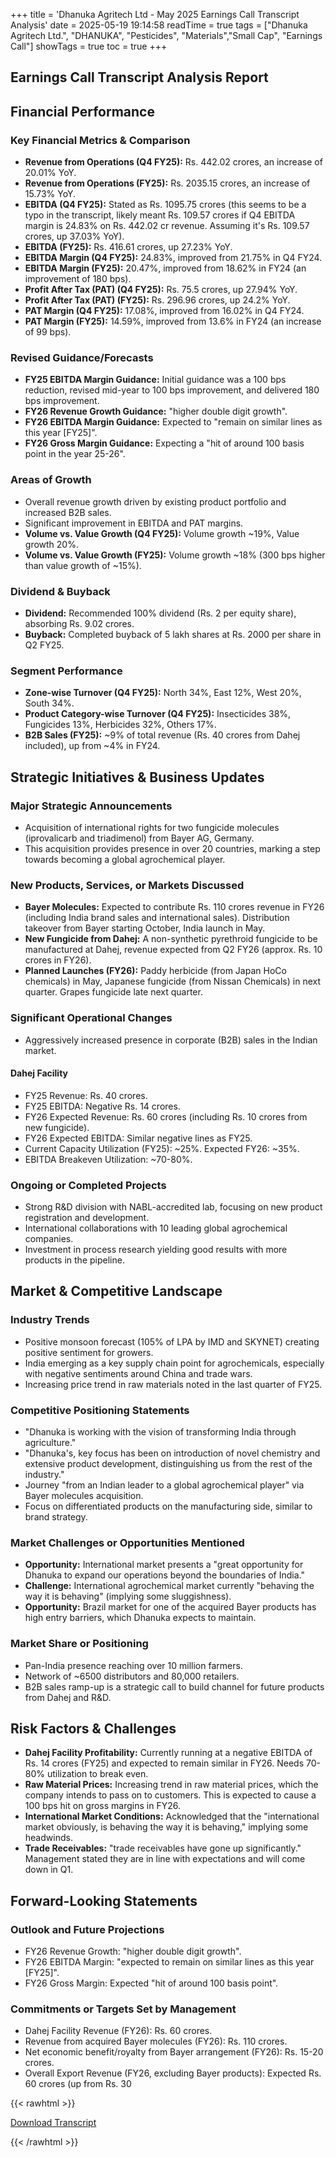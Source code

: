 +++
title = 'Dhanuka Agritech Ltd - May 2025 Earnings Call Transcript Analysis'
date = 2025-05-19 19:14:58
readTime = true
tags = ["Dhanuka Agritech Ltd.", "DHANUKA", "Pesticides", "Materials","Small Cap", "Earnings Call"]
showTags = true
toc = true
+++



## Earnings Call Transcript Analysis Report
## Financial Performance

### Key Financial Metrics & Comparison

*   **Revenue from Operations (Q4 FY25):** Rs. 442.02 crores, an increase of 20.01% YoY.
*   **Revenue from Operations (FY25):** Rs. 2035.15 crores, an increase of 15.73% YoY.
*   **EBITDA (Q4 FY25):** Stated as Rs. 1095.75 crores (this seems to be a typo in the transcript, likely meant Rs. 109.57 crores if Q4 EBITDA margin is 24.83% on Rs. 442.02 cr revenue. Assuming it's Rs. 109.57 crores, up 37.03% YoY).
*   **EBITDA (FY25):** Rs. 416.61 crores, up 27.23% YoY.
*   **EBITDA Margin (Q4 FY25):** 24.83%, improved from 21.75% in Q4 FY24.
*   **EBITDA Margin (FY25):** 20.47%, improved from 18.62% in FY24 (an improvement of 180 bps).
*   **Profit After Tax (PAT) (Q4 FY25):** Rs. 75.5 crores, up 27.94% YoY.
*   **Profit After Tax (PAT) (FY25):** Rs. 296.96 crores, up 24.2% YoY.
*   **PAT Margin (Q4 FY25):** 17.08%, improved from 16.02% in Q4 FY24.
*   **PAT Margin (FY25):** 14.59%, improved from 13.6% in FY24 (an increase of 99 bps).

### Revised Guidance/Forecasts

*   **FY25 EBITDA Margin Guidance:** Initial guidance was a 100 bps reduction, revised mid-year to 100 bps improvement, and delivered 180 bps improvement.
*   **FY26 Revenue Growth Guidance:** "higher double digit growth".
*   **FY26 EBITDA Margin Guidance:** Expected to "remain on similar lines as this year [FY25]".
*   **FY26 Gross Margin Guidance:** Expecting a "hit of around 100 basis point in the year 25-26".

### Areas of Growth

*   Overall revenue growth driven by existing product portfolio and increased B2B sales.
*   Significant improvement in EBITDA and PAT margins.
*   **Volume vs. Value Growth (Q4 FY25):** Volume growth ~19%, Value growth 20%.
*   **Volume vs. Value Growth (FY25):** Volume growth ~18% (300 bps higher than value growth of ~15%).

### Dividend & Buyback

*   **Dividend:** Recommended 100% dividend (Rs. 2 per equity share), absorbing Rs. 9.02 crores.
*   **Buyback:** Completed buyback of 5 lakh shares at Rs. 2000 per share in Q2 FY25.

### Segment Performance

*   **Zone-wise Turnover (Q4 FY25):** North 34%, East 12%, West 20%, South 34%.
*   **Product Category-wise Turnover (Q4 FY25):** Insecticides 38%, Fungicides 13%, Herbicides 32%, Others 17%.
*   **B2B Sales (FY25):** ~9% of total revenue (Rs. 40 crores from Dahej included), up from ~4% in FY24.

## Strategic Initiatives & Business Updates

### Major Strategic Announcements

*   Acquisition of international rights for two fungicide molecules (iprovalicarb and triadimenol) from Bayer AG, Germany.
*   This acquisition provides presence in over 20 countries, marking a step towards becoming a global agrochemical player.

### New Products, Services, or Markets Discussed

*   **Bayer Molecules:** Expected to contribute Rs. 110 crores revenue in FY26 (including India brand sales and international sales). Distribution takeover from Bayer starting October, India launch in May.
*   **New Fungicide from Dahej:** A non-synthetic pyrethroid fungicide to be manufactured at Dahej, revenue expected from Q2 FY26 (approx. Rs. 10 crores in FY26).
*   **Planned Launches (FY26):** Paddy herbicide (from Japan HoCo chemicals) in May, Japanese fungicide (from Nissan Chemicals) in next quarter. Grapes fungicide late next quarter.

### Significant Operational Changes

*   Aggressively increased presence in corporate (B2B) sales in the Indian market.

#### Dahej Facility

*   FY25 Revenue: Rs. 40 crores.
*   FY25 EBITDA: Negative Rs. 14 crores.
*   FY26 Expected Revenue: Rs. 60 crores (including Rs. 10 crores from new fungicide).
*   FY26 Expected EBITDA: Similar negative lines as FY25.
*   Current Capacity Utilization (FY25): ~25%. Expected FY26: ~35%.
*   EBITDA Breakeven Utilization: ~70-80%.

### Ongoing or Completed Projects

*   Strong R&D division with NABL-accredited lab, focusing on new product registration and development.
*   International collaborations with 10 leading global agrochemical companies.
*   Investment in process research yielding good results with more products in the pipeline.

## Market & Competitive Landscape

### Industry Trends

*   Positive monsoon forecast (105% of LPA by IMD and SKYNET) creating positive sentiment for growers.
*   India emerging as a key supply chain point for agrochemicals, especially with negative sentiments around China and trade wars.
*   Increasing price trend in raw materials noted in the last quarter of FY25.

### Competitive Positioning Statements

*   "Dhanuka is working with the vision of transforming India through agriculture."
*   "Dhanuka's, key focus has been on introduction of novel chemistry and extensive product development, distinguishing us from the rest of the industry."
*   Journey "from an Indian leader to a global agrochemical player" via Bayer molecules acquisition.
*   Focus on differentiated products on the manufacturing side, similar to brand strategy.

### Market Challenges or Opportunities Mentioned

*   **Opportunity:** International market presents a "great opportunity for Dhanuka to expand our operations beyond the boundaries of India."
*   **Challenge:** International agrochemical market currently "behaving the way it is behaving" (implying some sluggishness).
*   **Opportunity:** Brazil market for one of the acquired Bayer products has high entry barriers, which Dhanuka expects to maintain.

### Market Share or Positioning

*   Pan-India presence reaching over 10 million farmers.
*   Network of ~6500 distributors and 80,000 retailers.
*   B2B sales ramp-up is a strategic call to build channel for future products from Dahej and R&D.

## Risk Factors & Challenges

*   **Dahej Facility Profitability:** Currently running at a negative EBITDA of Rs. 14 crores (FY25) and expected to remain similar in FY26. Needs 70-80% utilization to break even.
*   **Raw Material Prices:** Increasing trend in raw material prices, which the company intends to pass on to customers. This is expected to cause a 100 bps hit on gross margins in FY26.
*   **International Market Conditions:** Acknowledged that the "international market obviously, is behaving the way it is behaving," implying some headwinds.
*   **Trade Receivables:** "trade receivables have gone up significantly." Management stated they are in line with expectations and will come down in Q1.

## Forward-Looking Statements

### Outlook and Future Projections

*   FY26 Revenue Growth: "higher double digit growth".
*   FY26 EBITDA Margin: "expected to remain on similar lines as this year [FY25]".
*   FY26 Gross Margin: Expected "hit of around 100 basis point".

### Commitments or Targets Set by Management

*   Dahej Facility Revenue (FY26): Rs. 60 crores.
*   Revenue from acquired Bayer molecules (FY26): Rs. 110 crores.
*   Net economic benefit/royalty from Bayer arrangement (FY26): Rs. 15-20 crores.
*   Overall Export Revenue (FY26, excluding Bayer products): Expected Rs. 60 crores (up from Rs. 30



{{< rawhtml >}}

<div class="button-container">    
    <a href="https://www.bseindia.com/stockinfo/AnnPdfOpen.aspx?Pname=0377d95b-b87a-4993-92f7-70fb42b51159.pdf" target="_blank" class="report-button">
      <i class="fas fa-file-pdf"></i> Download Transcript
    </a>
</div>
    
{{< /rawhtml >}}
